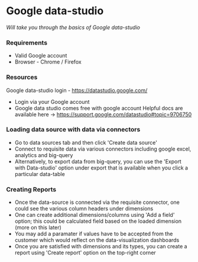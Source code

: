 # Google data-studio
_Will take you through the basics of Google data-studio_

### Requirements
* Valid Google account
* Browser - Chrome / Firefox

### Resources
Google data-studio login - https://datastudio.google.com/
- Login via your Google account
- Google data studio comes free with google account
Helpful docs are available here -> https://support.google.com/datastudio#topic=9706750

### Loading data source with data via connectors
- Go to data sources tab and then click 'Create data source'
- Connect to requisite data via various connectors including google excel, analytics and big-query
- Alternatively, to export data from big-query, you can use the 'Export with Data-studio' option under export that is available when you click a particular data-table

### Creating Reports
- Once the data-source is connected via the requisite connector, one could see the various column headers under dimensions
- One can create additional dimensions/columns using 'Add a field' option; this could be calculated field based on the loaded dimension (more on this later)
- You may add a paramater if values have to be accepted from the customer which would reflect on the data-visualization dashboards
- Once you are satisfied with dimensions and its types, you can create a report using 'Create report' option on the top-right corner


